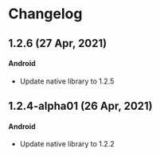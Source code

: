 # Changelog

## 1.2.6 (27 Apr, 2021)
#### Android
- Update native library to 1.2.5

## 1.2.4-alpha01 (26 Apr, 2021)
#### Android
- Update native library to 1.2.2